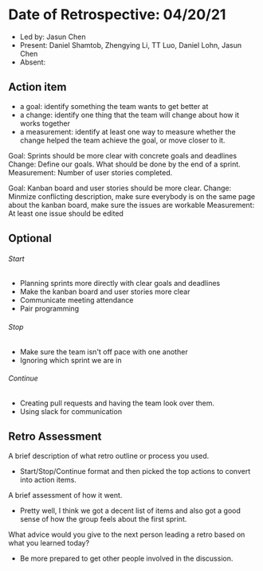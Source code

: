 # Date of Retrospective: 04/20/21

* Led by: Jasun Chen
* Present: Daniel Shamtob, Zhengying Li, TT Luo, Daniel Lohn, Jasun Chen 
* Absent: 


## Action item

* a goal: identify something the team wants to get better at
* a change: identify one thing that the team will change about how it works together
* a measurement: identify at least one way to measure whether the change helped the team achieve the goal, or move closer to it.

Goal: Sprints should be more clear with concrete goals and deadlines 
Change: Define our goals. What should be done by the end of a sprint.
Measurement: Number of user stories completed. 

Goal: Kanban board and user stories should be more clear. 
Change: Minmize conflicting description, make sure everybody is on the same page about the kanban board, make sure the issues are workable 
Measurement: At least one issue should be edited 

## Optional

###### Start
- Planning sprints more directly with clear goals and deadlines 
- Make the kanban board and user stories more clear 
- Communicate meeting attendance
- Pair programming 


###### Stop
- Make sure the team isn't off pace with one another 
- Ignoring which sprint we are in  


###### Continue 
- Creating pull requests and having the team look over them. 
- Using slack for communication  


## Retro Assessment
A brief description of what retro outline or process you used.
- Start/Stop/Continue format and then picked the top actions to convert into action items. 

A brief assessment of how it went.
- Pretty well, I think we got a decent list of items and also got a good sense of how the group feels about the first sprint. 

What advice would you give to the next person leading a retro
  based on what you learned today?
- Be more prepared to get other people involved in the discussion.
